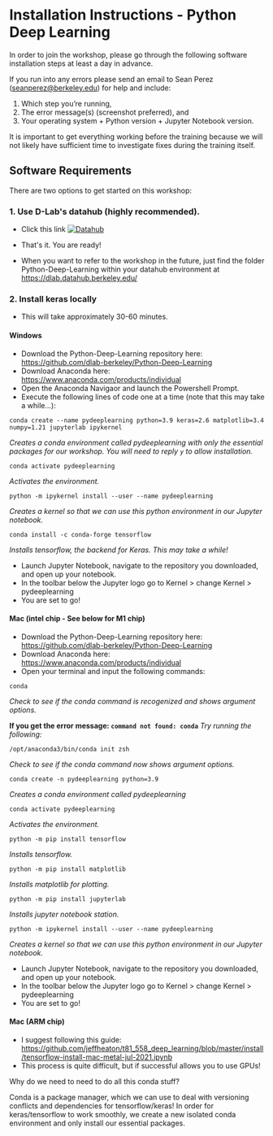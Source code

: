 # Installation Instructions - Python Deep Learning

In order to join the workshop, please go through the following software installation steps at least a day in advance. 

If you run into any errors please send an email to Sean Perez (<seanperez@berkeley.edu>) for help and include:

1.  Which step you’re running,  
2.  The error message(s) (screenshot preferred), and  
3.  Your operating system + Python version + Jupyter Notebook version.

It is important to get everything working before the training because we will not likely have sufficient time to investigate fixes during the training itself.

## Software Requirements

There are two options to get started on this workshop:

### 1. Use D-Lab's datahub (highly recommended).
- Click this link [![Datahub](https://img.shields.io/badge/launch-datahub-blue)](https://dlab.datahub.berkeley.edu/hub/user-redirect/git-pull?repo=https%3A%2F%2Fgithub.com%2Fdlab-berkeley%2FPython-Deep-Learning&urlpath=tree%2FPython-Deep-Learning%2F&branch=main)
- That's it. You are ready!

- When you want to refer to the workshop in the future, just find the folder Python-Deep-Learning within your datahub environment at <https://dlab.datahub.berkeley.edu/>

### 2. Install keras locally
- This will take approximately 30-60 minutes.

#### Windows
- Download the Python-Deep-Learning repository here: <https://github.com/dlab-berkeley/Python-Deep-Learning>
- Download Anaconda here: <https://www.anaconda.com/products/individual>
- Open the Anaconda Navigaor and launch the Powershell Prompt.
- Execute the following lines of code one at a time (note that this may take a while...):
```
conda create --name pydeeplearning python=3.9 keras=2.6 matplotlib=3.4 numpy=1.21 jupyterlab ipykernel
```
_Creates a conda environment called pydeeplearning with only the essential packages for our workshop. You will need to reply `y` to allow installation._


```
conda activate pydeeplearning
```
_Activates the environment._


```
python -m ipykernel install --user --name pydeeplearning
```
_Creates a kernel so that we can use this python environment in our Jupyter notebook._ 


```
conda install -c conda-forge tensorflow
```
_Installs tensorflow, the backend for Keras. This may take a while!_


- Launch Jupyter Notebook, navigate to the repository you downloaded, and open up your notebook.
- In the toolbar below the Jupyter logo go to Kernel > change Kernel > pydeeplearning
- You are set to go!

#### Mac (intel chip - See below for M1 chip)
- Download the Python-Deep-Learning repository here: <https://github.com/dlab-berkeley/Python-Deep-Learning>
- Download Anaconda here: <https://www.anaconda.com/products/individual>
- Open your terminal and input the following commands:

```
conda
```
_Check to see if the conda command is recogenized and shows argument options._

__If you get the error message: `command not found: conda`__
_Try running the following:_
```
/opt/anaconda3/bin/conda init zsh
```
_Check to see if the conda command now shows argument options._


```
conda create -n pydeeplearning python=3.9
```
_Creates a conda environment called pydeeplearning_

```
conda activate pydeeplearning
```
_Activates the environment._

```
python -m pip install tensorflow
```
_Installs tensorflow._

```
python -m pip install matplotlib
```
_Installs matplotlib for plotting._

```
python -m pip install jupyterlab
```
_Installs jupyter notebook station._

```
python -m ipykernel install --user --name pydeeplearning
```
_Creates a kernel so that we can use this python environment in our Jupyter notebook._


- Launch Jupyter Notebook, navigate to the repository you downloaded, and open up your notebook.
- In the toolbar below the Jupyter logo go to Kernel > change Kernel > pydeeplearning
- You are set to go!

#### Mac (ARM chip)
- I suggest following this guide: <https://github.com/jeffheaton/t81_558_deep_learning/blob/master/install/tensorflow-install-mac-metal-jul-2021.ipynb>
- This process is quite difficult, but if successful allows you to use GPUs!

Why do we need to need to do all this conda stuff? 

Conda is a package manager, which we can use to deal with versioning conflicts and dependencies for tensorflow/keras! In order for keras/tensorflow to work smoothly, we create a new isolated conda environment and only install our essential packages.
